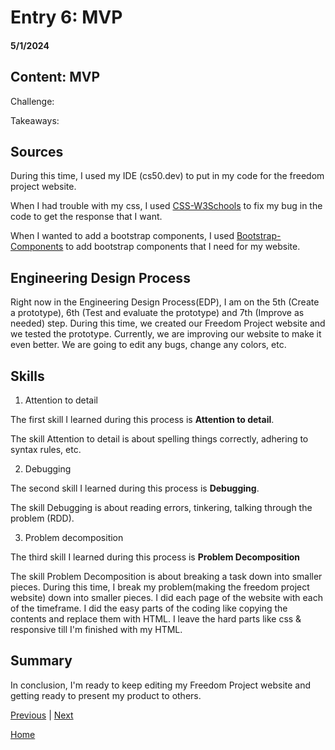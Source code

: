 # Entry 6: MVP
#### 5/1/2024

## Content: MVP

Challenge:

Takeaways:

## Sources

During this time, I used my IDE (cs50.dev) to put in my code for the freedom project website.

When I had trouble with my css, I used [CSS-W3Schools](https://www.w3schools.com/css/default.asp) to fix my bug in the code to get the response that I want.

When I wanted to add a bootstrap components, I used [Bootstrap-Components](https://getbootstrap.com/docs/5.2/components/accordion/) to add bootstrap components that I need for my website.

## Engineering Design Process

Right now in the Engineering Design Process(EDP), I am on the 5th (Create a prototype), 6th (Test and evaluate the prototype) and 7th (Improve as needed) step. During this time, we created our Freedom Project website and we tested the prototype. Currently, we are improving our website to make it even better. We are going to edit any bugs, change any colors, etc.

## Skills

1) Attention to detail

The first skill I learned during this process is **Attention to detail**.

The skill Attention to detail is about spelling things correctly, adhering to syntax rules, etc.

2) Debugging

The second skill I learned during this process is **Debugging**.

The skill Debugging is about reading errors, tinkering, talking through the problem (RDD).

3) Problem decomposition

The third skill I learned during this process is **Problem Decomposition**

The skill Problem Decomposition is about breaking a task down into smaller pieces. During this time, I break my problem(making the freedom project website) down into smaller pieces. I did each page of the website with each of the timeframe. I did the easy parts of the coding like copying the contents and replace them with HTML. I leave the hard parts like css & responsive till I'm finished with my HTML.

## Summary
In conclusion, I'm ready to keep editing my Freedom Project website and getting ready to present my product to others.

[Previous](entry05.md) | [Next](entry07.md)

[Home](../README.md)
